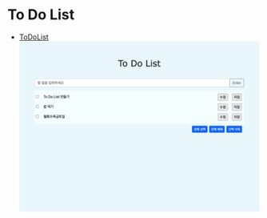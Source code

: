 # To Do List
* [ToDoList]("https://github.com/jsw6872/TIL/tree/main/ToDOList")
![todolist_screenshot](ToDoList.png)